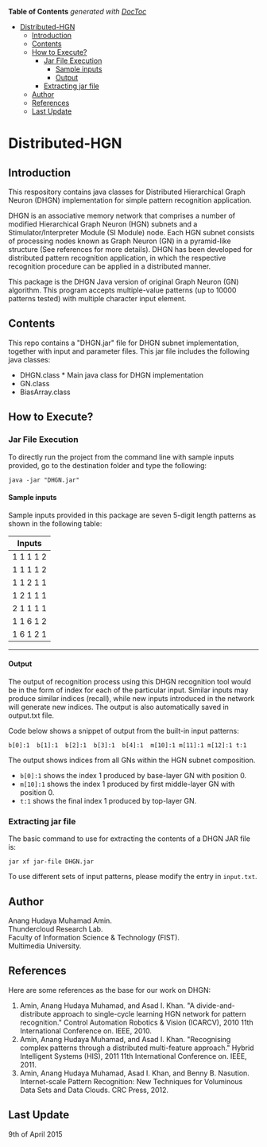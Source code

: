 **Table of Contents**  *generated with [DocToc](http://doctoc.herokuapp.com/)*

- [Distributed-HGN](#)
	- [Introduction](#)
	- [Contents](#)
	- [How to Execute?](#)
		- [Jar File Execution](#)
			- [Sample inputs](#)
			- [Output](#)
		- [Extracting jar file](#)
	- [Author](#)
	- [References](#)
	- [Last Update](#)

# Distributed-HGN

## Introduction

This respository contains java classes for Distributed Hierarchical Graph Neuron (DHGN) implementation for simple pattern recognition application.  

DHGN is an associative memory network that comprises a number of modified Hierarchical Graph Neuron (HGN) subnets and a Stimulator/Interpreter Module (SI Module) node. Each HGN subnet consists of processing nodes known as Graph Neuron (GN) in a pyramid-like structure (See references for more details). DHGN has been developed for distributed pattern recognition application, in which the respective recognition procedure can be applied in a distributed manner.

This package is the DHGN Java version of original Graph Neuron (GN) algorithm. This program accepts multiple-value patterns (up to 10000 patterns tested) with multiple character input element.

## Contents

This repo contains a "DHGN.jar" file for DHGN subnet implementation, together with input and parameter files. This jar file includes the following java classes:
- DHGN.class * Main java class for DHGN implementation
- GN.class
- BiasArray.class

## How to Execute?

### Jar File Execution

To directly run the project from the command line with sample inputs provided, go to the destination folder and type the following:

`java -jar "DHGN.jar"` 

#### Sample inputs

Sample inputs provided in this package are seven 5-digit length patterns as shown in the following table:   

|   Inputs      |
|---------------|
|   1 1 1 1 2   |
|   1 1 1 1 2   |
|   1 1 2 1 1   |
|   1 2 1 1 1   |
|   2 1 1 1 1   |
|   1 1 6 1 2   |
|   1 6 1 2 1   |
-----------------

#### Output

The output of recognition process using this DHGN recognition tool would be in the form of index for each of the particular input. Similar inputs may produce similar indices (recall), while new inputs introduced in the network will generate new indices. The output is also automatically saved in output.txt file.

Code below shows a snippet of output from the built-in input patterns:

`b[0]:1  b[1]:1  b[2]:1  b[3]:1  b[4]:1  m[10]:1 m[11]:1 m[12]:1 t:1`  

The output shows indices from all GNs within the HGN subnet composition. 

- `b[0]:1` shows the index 1 produced by base-layer GN with position 0.
- `m[10]:1` shows the index 1 produced by first middle-layer GN with position 0.
- `t:1` shows the final index 1 produced by top-layer GN.

### Extracting jar file

The basic command to use for extracting the contents of a DHGN JAR file is:

`jar xf jar-file DHGN.jar`

To use different sets of input patterns, please modify the entry in `input.txt`.

## Author

Anang Hudaya Muhamad Amin.  
Thundercloud Research Lab.  
Faculty of Information Science & Technology (FIST).  
Multimedia University.  

## References

Here are some references as the base for our work on DHGN:

1. Amin, Anang Hudaya Muhamad, and Asad I. Khan. "A divide-and-distribute approach to single-cycle learning HGN network for pattern recognition." Control Automation Robotics & Vision (ICARCV), 2010 11th International Conference on. IEEE, 2010.  
2. Amin, Anang Hudaya Muhamad, and Asad I. Khan. "Recognising complex patterns through a distributed multi-feature approach." Hybrid Intelligent Systems (HIS), 2011 11th International Conference on. IEEE, 2011.
3. Amin, Anang Hudaya Muhamad, Asad I. Khan, and Benny B. Nasution. Internet-scale Pattern Recognition: New Techniques for Voluminous Data Sets and Data Clouds. CRC Press, 2012.

## Last Update

9th of April 2015
